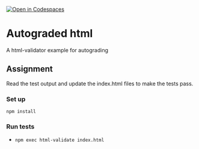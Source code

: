 [![Open in Codespaces](https://classroom.github.com/assets/launch-codespace-f4981d0f882b2a3f0472912d15f9806d57e124e0fc890972558857b51b24a6f9.svg)](https://classroom.github.com/open-in-codespaces?assignment_repo_id=10328131)
# Autograded html
A html-validator example for autograding

## Assignment

Read the test output and update the index.html files to make the tests pass.

### Set up  
`npm install`

### Run tests  
- `npm exec html-validate index.html`
